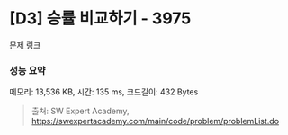 # [D3] 승률 비교하기 - 3975 

[문제 링크](https://swexpertacademy.com/main/code/problem/problemDetail.do?contestProbId=AWIX_iFqjg4DFAVH) 

### 성능 요약

메모리: 13,536 KB, 시간: 135 ms, 코드길이: 432 Bytes



> 출처: SW Expert Academy, https://swexpertacademy.com/main/code/problem/problemList.do